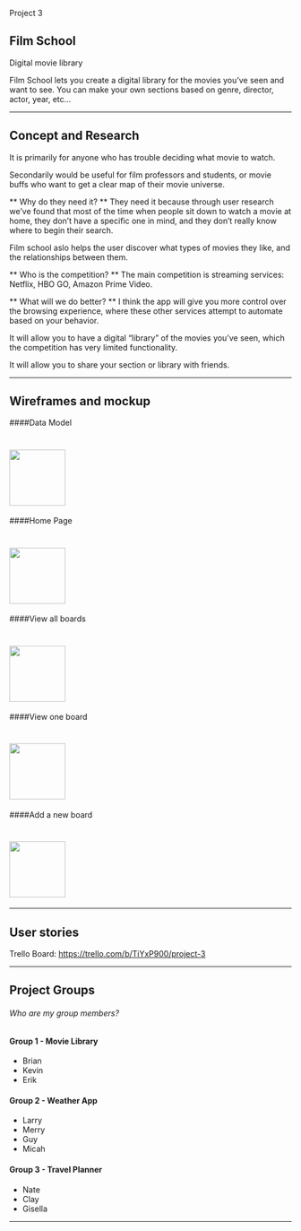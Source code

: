 Project 3

## Film School 
Digital movie library

Film School lets you create a digital library for the movies you’ve seen and want to see. You can make your own sections based on genre, director, actor, year, etc…

---

## Concept and Research
It is primarily for anyone who has trouble deciding what movie to watch.

Secondarily would be useful for film professors and students, or movie buffs who want to get a clear map of their movie universe.

** Why do they need it? **
They need it because through user research we’ve found that most of the time when people sit down to watch a movie at home, they don’t have a specific one in mind, and they don’t really know where to begin their search.

Film school aslo helps the user discover what types of movies they like, and the relationships between them.

** Who is the competition? **
The main competition is streaming services: Netflix, HBO GO, Amazon Prime Video.

** What will we do better? **
I think the app will give you more control over the browsing experience, where these other services attempt to automate based on your behavior.

It will allow you to have a digital “library” of the movies you’ve seen, which the competition has very limited functionality.

It will allow you to share your section or library with friends.

---

## Wireframes and mockup

####Data Model
# <img src="https://github.com/briandridge/project3/blob/boards/wireframe%20images/data%20model.JPG" height="100g">

####Home Page
# <img src="https://github.com/briandridge/project3/blob/boards/wireframe%20images/homepage.JPG" height="100g">

####View all boards
# <img src="https://github.com/briandridge/project3/blob/boards/wireframe%20images/all%20boards.JPG" height="100g">

####View one board
# <img src="https://github.com/briandridge/project3/blob/boards/wireframe%20images/single%20board.JPG" height="100g">

####Add a new board
# <img src="https://github.com/briandridge/project3/blob/boards/wireframe%20images/new%20board.JPG" height="100g">

---

## User stories

Trello Board: https://trello.com/b/TiYxP900/project-3


---

## Project Groups

###### Who are my group members?

#### Group 1 - Movie Library

* Brian
* Kevin
* Erik

#### Group 2 - Weather App

* Larry
* Merry
* Guy
* Micah

#### Group 3 - Travel Planner

* Nate
* Clay
* Gisella

---


